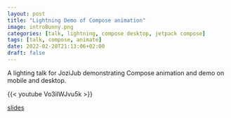 ```yaml
---
layout: post
title: "Lightning Demo of Compose animation"
image: introBunny.png
categories: [talk, lightning, compose desktop, jetpack compose]
tags: [talk, compose, animate]
date: 2022-02-28T21:13:06+02:00
draft: false
---
```


A lighting talk for JoziJub demonstrating Compose animation and demo on mobile and desktop.

{{< youtube Vo3iIWJvu5k >}}

[slides](https://docs.google.com/presentation/d/132iJ50ZoMZJwaFzmHWiEk6YsEMrS0rb0TTZ7KeM7MI4/edit?usp=sharing)